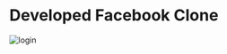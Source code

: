 # Developed Facebook Clone

![login](https://user-images.githubusercontent.com/38530748/129479194-87fb308a-89db-42fa-a857-b33ca44388f2.JPG)
